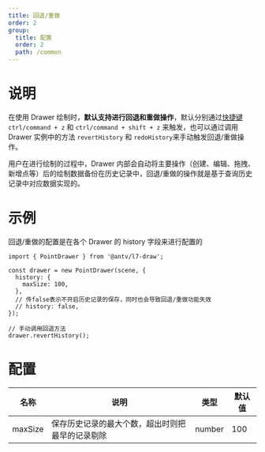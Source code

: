 ```yaml
---
title: 回退/重做
order: 2
group:
  title: 配置
  order: 2
  path: /common
---
```


# 说明

在使用 Drawer 绘制时，**默认支持进行回退和重做操作**，默认分别通过[快捷键](/docs/common/keyboard) `ctrl/command + z` 和 `ctrl/command + shift + z` 来触发，也可以通过调用 Drawer 实例中的方法 `revertHistory` 和 `redoHistory`来手动触发回退/重做操作。

用户在进行绘制的过程中，Drawer 内部会自动将主要操作（创建、编辑、拖拽、新增点等）后的绘制数据备份在历史记录中，回退/重做的操作就是基于查询历史记录中对应数据实现的。

# 示例

回退/重做的配置是在各个 Drawer 的 history 字段来进行配置的

```tsx | pure
import { PointDrawer } from '@antv/l7-draw';

const drawer = new PointDrawer(scene, {
  history: {
    maxSize: 100,
  },
  // 传false表示不开启历史记录的保存，同时也会导致回退/重做功能失效
  // history: false,
});

// 手动调用回退方法
drawer.revertHistory();
```

# 配置

| 名称    | 说明                                             | 类型   | 默认值 |
| ------- | ------------------------------------------------ | ------ | ------ |
| maxSize | 保存历史记录的最大个数，超出时则把最早的记录剔除 | number | 100    |
